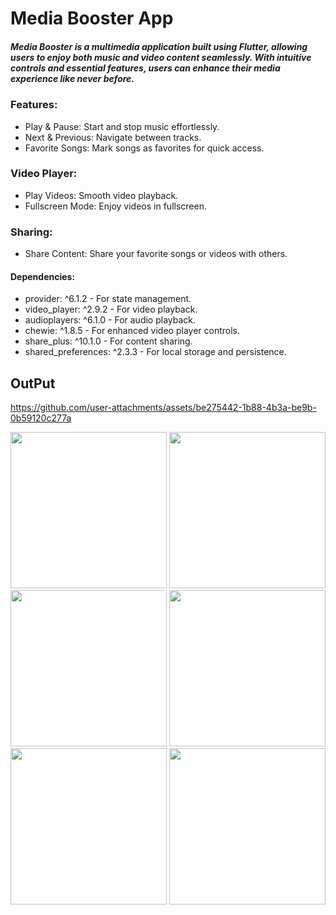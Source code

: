 # Media Booster App
##### Media Booster is a multimedia application built using Flutter, allowing users to enjoy both music and video content seamlessly. With intuitive controls and essential features, users can enhance their media experience like never before.

### Features:
- Play & Pause: Start and stop music effortlessly.
- Next & Previous: Navigate between tracks.
- Favorite Songs: Mark songs as favorites for quick access.

### Video Player:
- Play Videos: Smooth video playback.
- Fullscreen Mode: Enjoy videos in fullscreen.

### Sharing:
- Share Content: Share your favorite songs or videos with others.

#### Dependencies:
- provider: ^6.1.2 - For state management.
- video_player: ^2.9.2 - For video playback.
- audioplayers: ^6.1.0 - For audio playback.
- chewie: ^1.8.5 - For enhanced video player controls.
- share_plus: ^10.1.0 - For content sharing.
- shared_preferences: ^2.3.3 - For local storage and persistence.


## OutPut 

https://github.com/user-attachments/assets/be275442-1b88-4b3a-be9b-0b59120c277a


<img src = "https://github.com/user-attachments/assets/33b9b2c2-76e1-4c6c-957b-53270b229aa7" width = "250">
<img src = "https://github.com/user-attachments/assets/5026bd63-f3a2-4be4-8351-2eaec2afb47f" width = "250">
<img src = "https://github.com/user-attachments/assets/55067660-1aa2-4cac-9a08-5bb1e0dd0b11" width = "250">
<img src = "https://github.com/user-attachments/assets/fcfb8b67-b736-4395-9aa1-6c6a804e873d" width = "250">
<img src = "https://github.com/user-attachments/assets/fcfb8b67-b736-4395-9aa1-6c6a804e873d" width = "250">
<img src = "https://github.com/user-attachments/assets/e3376ba6-ea86-4e73-9452-09c11e68b8f9" width = "250">

